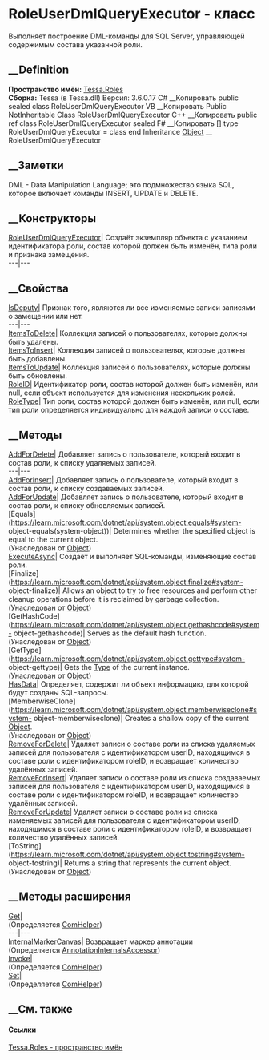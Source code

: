 # RoleUserDmlQueryExecutor - класс
Выполняет построение DML-команды для SQL Server, управляющей содержимым
состава указанной роли.
## __Definition
 **Пространство имён:** [Tessa.Roles](N_Tessa_Roles.htm)  
 **Сборка:** Tessa (в Tessa.dll) Версия: 3.6.0.17
C# __Копировать
     public sealed class RoleUserDmlQueryExecutor
VB __Копировать
     Public NotInheritable Class RoleUserDmlQueryExecutor
C++ __Копировать
     public ref class RoleUserDmlQueryExecutor sealed
F# __Копировать
     [<SealedAttribute>]
    type RoleUserDmlQueryExecutor = class end
Inheritance
    [Object](https://learn.microsoft.com/dotnet/api/system.object) __ RoleUserDmlQueryExecutor
##  __Заметки
DML - Data Manipulation Language; это подмножество языка SQL, которое включает
команды INSERT, UPDATE и DELETE.
## __Конструкторы
[RoleUserDmlQueryExecutor](M_Tessa_Roles_RoleUserDmlQueryExecutor__ctor.htm)|
Создаёт экземпляр объекта с указанием идентификатора роли, состав которой
должен быть изменён, типа роли и признака замещения.  
---|---  
## __Свойства
[IsDeputy](P_Tessa_Roles_RoleUserDmlQueryExecutor_IsDeputy.htm)|  Признак
того, являются ли все изменяемые записи записями о замещении или нет.  
---|---  
[ItemsToDelete](P_Tessa_Roles_RoleUserDmlQueryExecutor_ItemsToDelete.htm)|
Коллекция записей о пользователях, которые должны быть удалены.  
[ItemsToInsert](P_Tessa_Roles_RoleUserDmlQueryExecutor_ItemsToInsert.htm)|
Коллекция записей о пользователях, которые должны быть добавлены.  
[ItemsToUpdate](P_Tessa_Roles_RoleUserDmlQueryExecutor_ItemsToUpdate.htm)|
Коллекция записей о пользователях, которые должны быть обновлены.  
[RoleID](P_Tessa_Roles_RoleUserDmlQueryExecutor_RoleID.htm)|  Идентификатор
роли, состав которой должен быть изменён, или null, если объект используется
для изменения нескольких ролей.  
[RoleType](P_Tessa_Roles_RoleUserDmlQueryExecutor_RoleType.htm)|  Тип роли,
состав которой должен быть изменён, или null, если тип роли определяется
индивидуально для каждой записи о составе.  
## __Методы
[AddForDelete](M_Tessa_Roles_RoleUserDmlQueryExecutor_AddForDelete.htm)|
Добавляет запись о пользователе, который входит в состав роли, к списку
удаляемых записей.  
---|---  
[AddForInsert](M_Tessa_Roles_RoleUserDmlQueryExecutor_AddForInsert.htm)|
Добавляет запись о пользователе, который входит в состав роли, к списку
создаваемых записей.  
[AddForUpdate](M_Tessa_Roles_RoleUserDmlQueryExecutor_AddForUpdate.htm)|
Добавляет запись о пользователе, который входит в состав роли, к списку
обновляемых записей.  
[Equals](https://learn.microsoft.com/dotnet/api/system.object.equals#system-
object-equals\(system-object\))| Determines whether the specified object is
equal to the current object.  
(Унаследован от
[Object](https://learn.microsoft.com/dotnet/api/system.object))  
[ExecuteAsync](M_Tessa_Roles_RoleUserDmlQueryExecutor_ExecuteAsync.htm)|
Создаёт и выполняет SQL-команды, изменяющие состав роли.  
[Finalize](https://learn.microsoft.com/dotnet/api/system.object.finalize#system-
object-finalize)| Allows an object to try to free resources and perform other
cleanup operations before it is reclaimed by garbage collection.  
(Унаследован от
[Object](https://learn.microsoft.com/dotnet/api/system.object))  
[GetHashCode](https://learn.microsoft.com/dotnet/api/system.object.gethashcode#system-
object-gethashcode)| Serves as the default hash function.  
(Унаследован от
[Object](https://learn.microsoft.com/dotnet/api/system.object))  
[GetType](https://learn.microsoft.com/dotnet/api/system.object.gettype#system-
object-gettype)| Gets the
[Type](https://learn.microsoft.com/dotnet/api/system.type) of the current
instance.  
(Унаследован от
[Object](https://learn.microsoft.com/dotnet/api/system.object))  
[HasData](M_Tessa_Roles_RoleUserDmlQueryExecutor_HasData.htm)|  Определяет,
содержит ли объект информацию, для которой будут созданы SQL-запросы.  
[MemberwiseClone](https://learn.microsoft.com/dotnet/api/system.object.memberwiseclone#system-
object-memberwiseclone)| Creates a shallow copy of the current
[Object](https://learn.microsoft.com/dotnet/api/system.object).  
(Унаследован от
[Object](https://learn.microsoft.com/dotnet/api/system.object))  
[RemoveForDelete](M_Tessa_Roles_RoleUserDmlQueryExecutor_RemoveForDelete.htm)|
Удаляет записи о составе роли из списка удаляемых записей для пользователя с
идентификатором userID, находящимся в составе роли с идентификатором roleID, и
возвращает количество удалённых записей.  
[RemoveForInsert](M_Tessa_Roles_RoleUserDmlQueryExecutor_RemoveForInsert.htm)|
Удаляет записи о составе роли из списка создаваемых записей для пользователя с
идентификатором userID, находящимся в составе роли с идентификатором roleID, и
возвращает количество удалённых записей.  
[RemoveForUpdate](M_Tessa_Roles_RoleUserDmlQueryExecutor_RemoveForUpdate.htm)|
Удаляет записи о составе роли из списка изменяемых записей для пользователя с
идентификатором userID, находящимся в составе роли с идентификатором roleID, и
возвращает количество удалённых записей.  
[ToString](https://learn.microsoft.com/dotnet/api/system.object.tostring#system-
object-tostring)| Returns a string that represents the current object.  
(Унаследован от
[Object](https://learn.microsoft.com/dotnet/api/system.object))  
##  __Методы расширения
[Get](M_Tessa_Extensions_Default_Client_EDS_ComHelper_Get.htm)|  
(Определяется
[ComHelper](T_Tessa_Extensions_Default_Client_EDS_ComHelper.htm))  
---|---  
[InternalMarkerCanvas](M_Tessa_UI_Views_Charting_Annotations_AnnotationInternalsAccessor_InternalMarkerCanvas.htm)|
Возвращает маркер аннотации  
(Определяется
[AnnotationInternalsAccessor](T_Tessa_UI_Views_Charting_Annotations_AnnotationInternalsAccessor.htm))  
[Invoke](M_Tessa_Extensions_Default_Client_EDS_ComHelper_Invoke.htm)|  
(Определяется
[ComHelper](T_Tessa_Extensions_Default_Client_EDS_ComHelper.htm))  
[Set](M_Tessa_Extensions_Default_Client_EDS_ComHelper_Set.htm)|  
(Определяется
[ComHelper](T_Tessa_Extensions_Default_Client_EDS_ComHelper.htm))  
##  __См. также
#### Ссылки
[Tessa.Roles - пространство имён](N_Tessa_Roles.htm)
